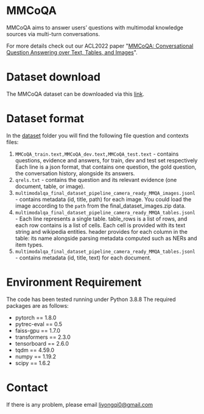 # MMCoQA
MMCoQA aims to answer users’ questions with multimodal knowledge sources via multi-turn conversations.

For more details check out our ACL2022 paper "[MMCoQA: Conversational Question Answering over Text, Tables, and Images](https://aclanthology.org/2022.acl-long.290/)".


# Dataset download
The MMCoQA dataset can be downloaded via this [link](https://drive.google.com/drive/folders/1ErP9sjKYKxP76B18mjAyDnOTPn08emZD?usp=sharing).

# Dataset format
In the [dataset](https://drive.google.com/drive/folders/1ErP9sjKYKxP76B18mjAyDnOTPn08emZD?usp=sharing) folder you will find the following file question and contexts files:
1) `MMCoQA_train.text,MMCoQA_dev.text,MMCoQA_test.text` - contains questions, evidence and answers, for train, dev and test set respectively
Each line is a json format, that contains one question, the gold question, the conversation history, alongside its answers.
2) `qrels.txt` - contains the question and its relevant evidence (one document, table, or image).
3) `multimodalqa_final_dataset_pipeline_camera_ready_MMQA_images.jsonl` - contains metadata (id, title, path) for each image. You could load the image according to the `path` from the final_dataset_images.zip data.
4) `multimodalqa_final_dataset_pipeline_camera_ready_MMQA_tables.jsonl` - Each line  represents a single table. table_rows is a list of rows, and each row contains is a list of cells. Each cell is provided with its text string and wikipedia entities. header provides for each column in the table: its name alongside parsing metadata computed such as NERs and item types. 
5) `multimodalqa_final_dataset_pipeline_camera_ready_MMQA_tables.jsonl` - contains metadata (id, title, text) for each document.

# Environment Requirement
The code has been tested running under Python 3.8.8 The required packages are as follows:
- pytorch == 1.8.0
- pytrec-eval == 0.5
- faiss-gpu == 1.7.0
- transformers == 2.3.0
- tensorboard == 2.6.0
- tqdm == 4.59.0
- numpy == 1.19.2
- scipy == 1.6.2

# Contact
If there is any problem, please email liyongqi0@gmail.com
